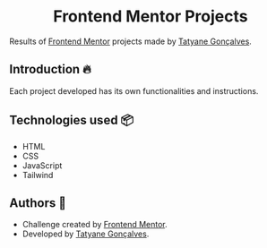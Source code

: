 <h1 align="center">Frontend Mentor Projects</h1>

Results of [Frontend Mentor](https://www.frontendmentor.io) projects made by [Tatyane Gonçalves](https://github.com/tatyanepgoncalves).

##  Introduction 🔥

Each project developed has its own functionalities and instructions.

## Technologies used 📦

- HTML
- CSS
- JavaScript
- Tailwind

## Authors 👷
- Challenge created by [Frontend Mentor](https://www.frontendmentor.io). 
- Developed by [Tatyane Gonçalves](https://github.com/tatyanepgoncalves).
